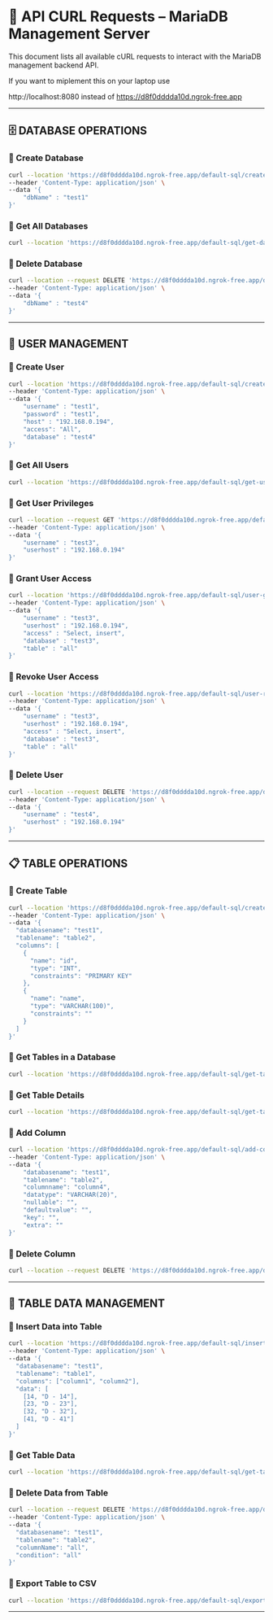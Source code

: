 # 📘 API CURL Requests – MariaDB Management Server

This document lists all available cURL requests to interact with the MariaDB management backend API.

If you want to miplement this on your laptop use

http://localhost:8080 instead of https://d8f0dddda10d.ngrok-free.app

---

## 🗄️ DATABASE OPERATIONS

### 🔹 Create Database

```bash
curl --location 'https://d8f0dddda10d.ngrok-free.app/default-sql/create-database' \
--header 'Content-Type: application/json' \
--data '{
    "dbName" : "test1"
}'
```

### 🔹 Get All Databases

```bash
curl --location 'https://d8f0dddda10d.ngrok-free.app/default-sql/get-databases'
```

### 🔹 Delete Database

```bash
curl --location --request DELETE 'https://d8f0dddda10d.ngrok-free.app/default-sql/delete-database' \
--header 'Content-Type: application/json' \
--data '{
    "dbName" : "test4"
}'
```

---

## 👤 USER MANAGEMENT

### 🔹 Create User

```bash
curl --location 'https://d8f0dddda10d.ngrok-free.app/default-sql/create-user' \
--header 'Content-Type: application/json' \
--data '{
    "username" : "test1",
    "password" : "test1",
    "host" : "192.168.0.194",
    "access": "All",
    "database" : "test4"
}'
```

### 🔹 Get All Users

```bash
curl --location 'https://d8f0dddda10d.ngrok-free.app/default-sql/get-users'
```

### 🔹 Get User Privileges

```bash
curl --location --request GET 'https://d8f0dddda10d.ngrok-free.app/default-sql/get-user-privileges' \
--header 'Content-Type: application/json' \
--data '{
    "username" : "test3",
    "userhost" : "192.168.0.194"
}'
```

### 🔹 Grant User Access

```bash
curl --location 'https://d8f0dddda10d.ngrok-free.app/default-sql/user-grant-access' \
--header 'Content-Type: application/json' \
--data '{
    "username" : "test3",
    "userhost" : "192.168.0.194",
    "access" : "Select, insert",
    "database" : "test3",
    "table" : "all"
}'
```

### 🔹 Revoke User Access

```bash
curl --location 'https://d8f0dddda10d.ngrok-free.app/default-sql/user-revoke-access' \
--header 'Content-Type: application/json' \
--data '{
    "username" : "test3",
    "userhost" : "192.168.0.194",
    "access" : "Select, insert",
    "database" : "test3",
    "table" : "all"
}'
```

### 🔹 Delete User

```bash
curl --location --request DELETE 'https://d8f0dddda10d.ngrok-free.app/default-sql/delete-user' \
--header 'Content-Type: application/json' \
--data '{
    "username" : "test4",
    "userhost" : "192.168.0.194"
}'
```

---

## 📋 TABLE OPERATIONS

### 🔹 Create Table

```bash
curl --location 'https://d8f0dddda10d.ngrok-free.app/default-sql/create-table' \
--header 'Content-Type: application/json' \
--data '{
  "databasename": "test1",
  "tablename": "table2",
  "columns": [
    {
      "name": "id",
      "type": "INT",
      "constraints": "PRIMARY KEY"
    },
    {
      "name": "name",
      "type": "VARCHAR(100)",
      "constraints": ""
    }
  ]
}'
```

### 🔹 Get Tables in a Database

```bash
curl --location 'https://d8f0dddda10d.ngrok-free.app/default-sql/get-tables?databasename=test1'
```

### 🔹 Get Table Details

```bash
curl --location 'https://d8f0dddda10d.ngrok-free.app/default-sql/get-table-details?databasename=test1&tablename=table2'
```

### 🔹 Add Column

```bash
curl --location 'https://d8f0dddda10d.ngrok-free.app/default-sql/add-column' \
--header 'Content-Type: application/json' \
--data '{
    "databasename": "test1",
    "tablename": "table2",
    "columnname": "column4",
    "datatype": "VARCHAR(20)",
    "nullable": "",
    "defaultvalue": "",
    "key": "",
    "extra": ""
}'
```

### 🔹 Delete Column

```bash
curl --location --request DELETE 'https://d8f0dddda10d.ngrok-free.app/default-sql/delete-column?databasename=test1&tablename=table1&columnname=name'
```

---

## 🧩 TABLE DATA MANAGEMENT

### 🔹 Insert Data into Table

```bash
curl --location 'https://d8f0dddda10d.ngrok-free.app/default-sql/insert-data' \
--header 'Content-Type: application/json' \
--data '{
  "databasename": "test1",
  "tablename": "table1",
  "columns": ["column1", "column2"],
  "data": [
    [14, "D - 14"],
    [23, "D - 23"],
    [32, "D - 32"],
    [41, "D - 41"]
  ]
}'
```

### 🔹 Get Table Data

```bash
curl --location 'https://d8f0dddda10d.ngrok-free.app/default-sql/get-table-data?databasename=test1&tablename=table2'
```

### 🔹 Delete Data from Table

```bash
curl --location --request DELETE 'https://d8f0dddda10d.ngrok-free.app/default-sql/delete-data' \
--header 'Content-Type: application/json' \
--data '{
  "databasename": "test1",
  "tablename": "table2",
  "columnName": "all",
  "condition": "all"
}'
```

### 🔹 Export Table to CSV

```bash
curl --location 'https://d8f0dddda10d.ngrok-free.app/default-sql/export-table?databasename=test1&tablename=table1'
```

---
